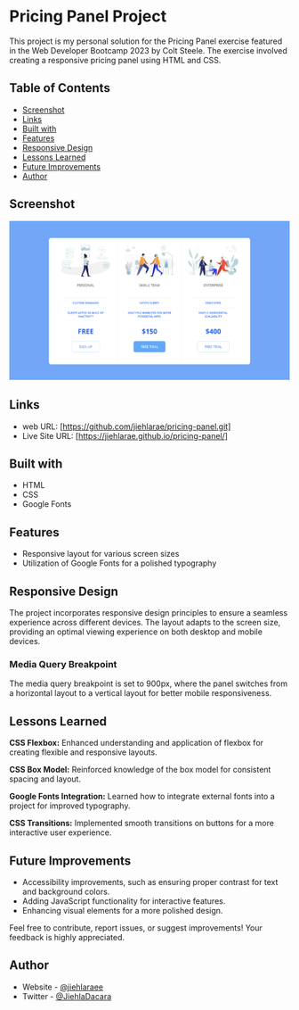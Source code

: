 # Pricing Panel Project

This project is my personal solution for the Pricing Panel exercise featured in the Web Developer Bootcamp 2023 by Colt Steele. The exercise involved creating a responsive pricing panel using HTML and CSS.

## Table of Contents
- [Screenshot](#screenshot)
- [Links](#links)
- [Built with](##built-with)
- [Features](#features)
- [Responsive Design](#responsive-design)
- [Lessons Learned](#lessons-learned)
- [Future Improvements](#future-improvements)
- [Author](#author)

## Screenshot

![](/screenshot.png)

## Links

- web URL: [https://github.com/jiehlarae/pricing-panel.git]
- Live Site URL: [https://jiehlarae.github.io/pricing-panel/]

## Built with

- HTML
- CSS
- Google Fonts

## Features

- Responsive layout for various screen sizes
- Utilization of Google Fonts for a polished typography

## Responsive Design

The project incorporates responsive design principles to ensure a seamless experience across different devices. The layout adapts to the screen size, providing an optimal viewing experience on both desktop and mobile devices.

### Media Query Breakpoint

The media query breakpoint is set to 900px, where the panel switches from a horizontal layout to a vertical layout for better mobile responsiveness.

## Lessons Learned

**CSS Flexbox:** Enhanced understanding and application of flexbox for creating flexible and responsive layouts.

**CSS Box Model:** Reinforced knowledge of the box model for consistent spacing and layout.

**Google Fonts Integration:** Learned how to integrate external fonts into a project for improved typography.

**CSS Transitions:** Implemented smooth transitions on buttons for a more interactive user experience.

## Future Improvements

- Accessibility improvements, such as ensuring proper contrast for text and background colors.
- Adding JavaScript functionality for interactive features.
- Enhancing visual elements for a more polished design.

Feel free to contribute, report issues, or suggest improvements! Your feedback is highly appreciated.

## Author

- Website - [@jiehlaraee](https://github.com/jiehlarae)
- Twitter - [@JiehlaDacara](https://twitter.com/JiehlaDacara)